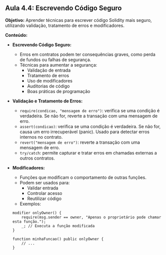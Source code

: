 ## Aula 4.4: Escrevendo Código Seguro

**Objetivo:** Aprender técnicas para escrever código Solidity mais seguro, utilizando validação, tratamento de erros e modificadores.

**Conteúdo:**

- **Escrevendo Código Seguro:**
    - Erros em contratos podem ter consequências graves, como perda de fundos ou falhas de segurança.
    - Técnicas para aumentar a segurança:
        - Validação de entrada
        - Tratamento de erros
        - Uso de modificadores
        - Auditorias de código
        - Boas práticas de programação

- **Validação e Tratamento de Erros:**
    - `require(condicao, "mensagem de erro")`: verifica se uma condição é verdadeira. Se não for, reverte a transação com uma mensagem de erro.
    - `assert(condicao)`: verifica se uma condição é verdadeira. Se não for, causa um erro irrecuperável (panic). Usado para detectar erros internos no contrato.
    - `revert("mensagem de erro")`: reverte a transação com uma mensagem de erro.
    - `try/catch`: permite capturar e tratar erros em chamadas externas a outros contratos.

- **Modificadores:**
    - Funções que modificam o comportamento de outras funções.
    - Podem ser usados para:
        - Validar entrada
        - Controlar acesso
        - Reutilizar código
    - Exemplos:

    ```solidity
    modifier onlyOwner() {
        require(msg.sender == owner, "Apenas o proprietário pode chamar esta função.");
        _; // Executa a função modificada
    }

    function minhaFuncao() public onlyOwner {
        // ...
    }
    ```

